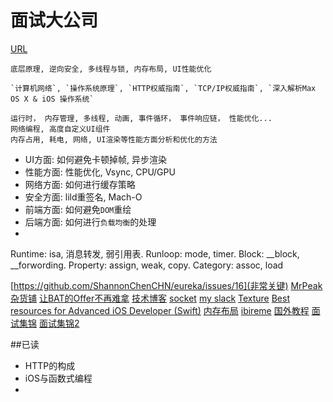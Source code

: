 # 面试大公司
[URL](https://github.com/coderZsq/coderZsq.target.swift)


```
底层原理, 逆向安全, 多线程与锁, 内存布局, UI性能优化

`计算机网络`, `操作系统原理`, `HTTP权威指南`, `TCP/IP权威指南`, `深入解析Max OS X & iOS 操作系统`

运行时， 内存管理, 多线程, 动画, 事件循环， 事件响应链， 性能优化...
网络编程, 高度自定义UI组件
内存占用, 耗电, 网络, UI渲染等性能方面分析和优化的方法

```

* UI方面: 如何避免卡顿掉帧, 异步渲染
* 性能方面: 性能优化, Vsync, CPU/GPU
* 网络方面: 如何进行缓存策略
* 安全方面: lild重签名, Mach-O
* 前端方面: 如何避免`DOM`重绘
* 后端方面: 如何进行`负载均衡`的处理
* 
Runtime: isa, 消息转发, 弱引用表.
Runloop: mode, timer.
Block: __block, __forwording.
Property: assign, weak, copy.
Category: assoc, load

[https://github.com/ShannonChenCHN/eureka/issues/16](非常关键)
[MrPeak杂货铺](http://mrpeak.cn/Archives/)
[让BAT的Offer不再难拿](https://xiaozhuanlan.com/topic/3147056289)
[技术博客](https://blog.ibireme.com/)
[socket](https://github.com/robbiehanson/CocoaAsyncSocket)
[my slack](https://asyncdisplaykit.slack.com/messages/C0V63R86T/)
[Texture](http://texturegroup.org/docs/installation.html)
[Best resources for Advanced iOS Developer (Swift)](https://medium.com/@PavloShadov/best-resources-for-advanced-ios-developer-swift-ade30374593d)
[内存布局](http://blog.handy.wang/blog/2014/03/18/qian-tan-nei-cun-bu-ju-memory-layout/)
[ibireme](https://blog.ibireme.com/author/ibireme/)
[国外教程](https://littlebitesofcocoa.com/)
[面试集锦](https://www.jianshu.com/u/37860723842a)
[面试集锦2](https://www.jianshu.com/p/a992b5f697ca)


##已读
* HTTP的构成
* iOS与函数式编程
* 


